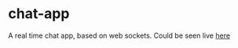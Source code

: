 # chat-app

A real time chat app, based on web sockets. 
Could be seen live [here](https://private-node-chat-app.herokuapp.com/)